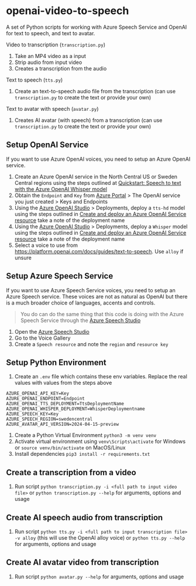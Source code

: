 # openai-video-to-speech
A set of Python scripts for working with Azure Speech Service and OpenAI for text to speech, and text to avatar.

Video to transcription (`transcription.py`)
1. Take an MP4 video as a input
1. Strip audio from input video
1. Creates a transcription from the audio

Text to speech (`tts.py`)
1. Create an text-to-speech audio file from the transcription (can use `transcription.py` to create the text or provide your own)

Text to avatar with speech (`avatar.py`)
1. Creates AI avatar (with speech) from a  transcription (can use `transcription.py` to create the text or provide your own)

## Setup OpenAI Service
If you want to use Azure OpenAI voices, you need to setup an Azure OpenAI service.

1. Create an Azure OpenAI service in the North Central US or Sweden Central regions using the steps outlined at [Quickstart: Speech to text with the Azure OpenAI Whisper model](https://learn.microsoft.com/en-gb/azure/ai-services/openai/whisper-quickstart?tabs=command-line%2Cpython-new&pivots=programming-language-python)
1. Obtain the `Endpoint` and `Key` from [Azure Portal](https://portal.azure.com/) > The OpenAI service you just created > Keys and Endpoints
1. Using the [Azure OpenAI Studio](https://oai.azure.com/) > Deployments, deploy a `tts-hd` model using the steps outlined in [Create and deploy an Azure OpenAI Service resource](https://learn.microsoft.com/en-gb/azure/ai-services/openai/how-to/create-resource?pivots=web-portal#deploy-a-model) take a note of the deployment name
1. Using the [Azure OpenAI Studio](https://oai.azure.com/) > Deployments, deploy a `Whisper` model using the steps outlined in [Create and deploy an Azure OpenAI Service resource](https://learn.microsoft.com/en-gb/azure/ai-services/openai/how-to/create-resource?pivots=web-portal#deploy-a-model) take a note of the deployment name
1. Select a voice to use from https://platform.openai.com/docs/guides/text-to-speech. Use `alloy` if unsure

## Setup Azure Speech Service
If you want to use Azure Speech Service voices, you need to setup an Azure Speech service. These voices are not as natural as OpenAI but there is a much broader choice of languages, accents and controls.

> You do can do the same thing that this code is doing with the Azure Speech Service through the [Azure Speech Studio](https://speech.microsoft.com/portal)

1. Open the [Azure Speech Studio](https://speech.microsoft.com/portal)
1. Go to the Voice Gallery
1. Create a `Speech resource` and note the `region` and `resource key`

## Setup Python Environment
1. Create an `.env` file which contains these env variables. Replace the real values with values from the steps above
```
AZURE_OPENAI_API_KEY=Key
AZURE_OPENAI_ENDPOINT=Endpoint
AZURE_OPENAI_TTS_DEPLOYMENT=TtsDeploymentName
AZURE_OPENAI_WHISPER_DEPLOYMENT=WhisperDeploymentname
AZURE_SPEECH_KEY=Key
AZURE_SPEECH_REGION=swedencentral
AZURE_AVATAR_API_VERSION=2024-04-15-preview
```
1. Create a Python Virtual Environment `python3 -m venv venv`
1. Activate virtual environment using `venv\Scripts\activate` for Windows or `source venv/bin/activate` on MacOS/Linux
1. Install dependencies `pip3 install -r requirements.txt`

## Create a transcription from a video
1. Run script `python transcription.py -i <full path to input video file>` or `python transcription.py --help` for arguments, options and usage

## Create AI speech audio from transcription
1. Run script `python tts.py -i <full path to input transcription file> -v alloy` (this will use the OpenAI alloy voice) or `python tts.py --help` for arguments, options and usage

## Create AI avatar video from transcription
1. Run script `python avatar.py --help` for arguments, options and usage

